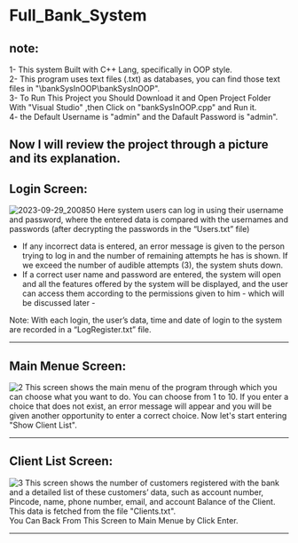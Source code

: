 # Full_Bank_System
## note:
1- This system Built with C++ Lang, specifically in OOP style.  
2- This program uses text files (.txt) as databases, you can find those text files in "\bankSysInOOP\bankSysInOOP".  
3- To Run This Project you Should Download it and Open Project Folder With "Visual Studio" ,then Click on "bankSysInOOP.cpp" and Run it.  
4- the Default Username is "admin" and the Dafault Password is "admin".

## Now I will review the project through a picture and its explanation.
## Login Screen:
![2023-09-29_200850](https://github.com/not3amer/Full_Bank_System/assets/103201013/85691019-7411-405d-9d67-47ad99b1bacd)
Here system users can log in using their username and password, where the entered data is compared with the usernames and passwords (after decrypting the passwords in the “Users.txt” file)

- If any incorrect data is entered, an error message is given to the person trying to log in and the number of remaining attempts he has is shown. If we exceed the number of audible attempts (3), the system shuts down.
- If a correct user name and password are entered, the system will open and all the features offered by the system will be displayed, and the user can access them according to the permissions given to him - which will be discussed later -

Note: With each login, the user’s data, time and date of login to the system are recorded in a “LogRegister.txt” file.
______________________________________________________________________________________________________________________
## Main Menue Screen:
![2](https://github.com/not3amer/Full_Bank_System/assets/103201013/3f934007-a9ee-45ae-97f8-8cec17f3778f)
This screen shows the main menu of the program through which you can choose what you want to do. You can choose from 1 to 10. If you enter a choice that does not exist, an error message will appear and you will be given another opportunity to enter a correct choice.
Now let's start entering "Show Client List".
______________________________________________________________________________________________________________________
## Client List Screen:
![3](https://github.com/not3amer/Full_Bank_System/assets/103201013/394bc6a4-8903-44f9-8eb1-55b594d8684b)
This screen shows the number of customers registered with the bank and a detailed list of these customers’ data, such as account number, Pincode, name, phone number, email, and account Balance of the Client.  
This data is fetched from the file "Clients.txt".  
You Can Back From This Screen to Main Menue by Click Enter.  
______________________________________________________________________________________________________________________


